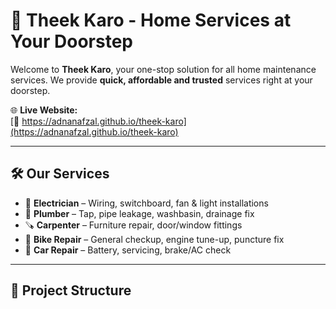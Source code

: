 # 🔧 Theek Karo - Home Services at Your Doorstep

Welcome to **Theek Karo**, your one-stop solution for all home maintenance services. We provide **quick, affordable and trusted** services right at your doorstep.

🌐 **Live Website:**  
[🔗 https://adnanafzal.github.io/theek-karo](https://adnanafzal.github.io/theek-karo)

---

## 🛠️ Our Services

- 🔌 **Electrician** – Wiring, switchboard, fan & light installations  
- 🚿 **Plumber** – Tap, pipe leakage, washbasin, drainage fix  
- 🪚 **Carpenter** – Furniture repair, door/window fittings  
- 🛵 **Bike Repair** – General checkup, engine tune-up, puncture fix  
- 🚗 **Car Repair** – Battery, servicing, brake/AC check  

---

## 📁 Project Structure
